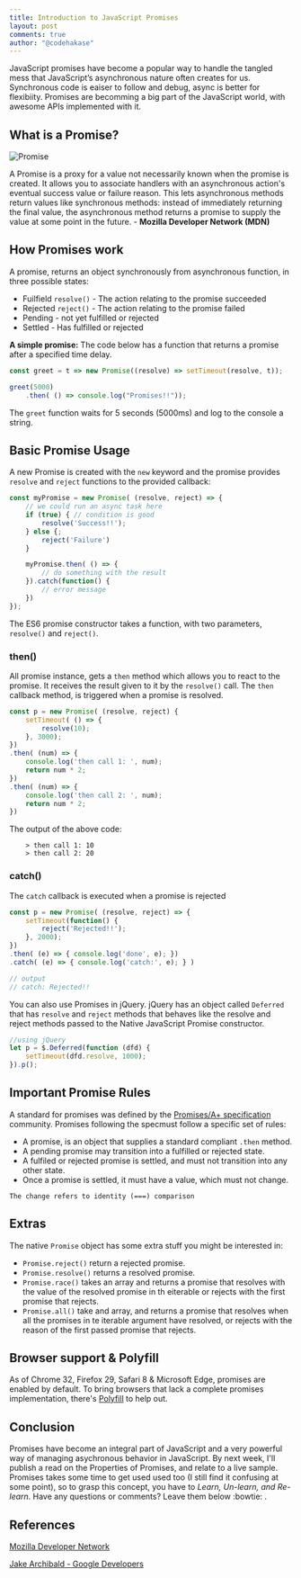 ```yaml
---
title: Introduction to JavaScript Promises
layout: post
comments: true
author: "@codehakase"
---
```


JavaScript promises have become a popular way to handle the tangled mess that JavaScript’s asynchronous nature often creates for us. 
Synchronous code is eaiser to follow and debug, async is better for flexibiity. Promises are becomming a big part of the JavaScript world, with awesome APIs implemented with it.

## What is a Promise?
![Promise]({{site.url}}/assets/promise.jpg "Promise")

A Promise is a proxy for a value not necessarily known when the promise is created. It allows you to associate handlers with an asynchronous action's eventual success value or failure reason. This lets asynchronous methods return values like synchronous methods: instead of immediately returning the final value, the asynchronous method returns a promise to supply the value at some point in the future. - **Mozilla Developer Network (MDN)**


## How Promises work
A promise, returns an object synchronously from asynchronous function, in three possible states:
* Fuilfield `resolve()` - The action relating to the promise succeeded
* Rejected `reject()` - The action relating to the promise failed
* Pending - not yet fulfilled or rejected
* Settled - Has fulfilled or rejected

**A simple promise:** The code below has a function that returns a promise after a specified time delay.

```javascript
const greet = t => new Promise((resolve) => setTimeout(resolve, t));

greet(5000)
    .then( () => console.log("Promises!!"));
```
The `greet` function waits for 5 seconds (5000ms) and log to the console a string.

## Basic Promise Usage
A new Promise is created with the `new` keyword and the promise provides `resolve` and `reject` functions to the provided callback:

```javascript
const myPromise = new Promise( (resolve, reject) => {
    // we could run an async task here
    if (true) { // condition is good
        resolve('Success!!');
    } else {;
        reject('Failure')
    }

    myPromise.then( () => {
        // do something with the result
    }).catch(function() {
        // error message
    })
});
```
The ES6 promise constructor takes a function, with two parameters, `resolve()` and `reject()`. 

### then()
All promise instance, gets a `then` method which allows you to react to the promise. It receives the result given to it by the `resolve()` call. 
The `then` callback method, is triggered when a promise is resolved.
```javascript
const p = new Promise( (resolve, reject) {
    setTimeout( () => {
        resolve(10);
    }, 3000);
})
.then( (num) => {
    console.log('then call 1: ', num);
    return num * 2;
})
.then( (num) => {
    console.log('then call 2: ', num);
    return num * 2;
})
```
The output of the above code:
```
    > then call 1: 10
    > then call 2: 20
```
### catch()
The `catch` callback is executed when a promise is rejected

```javascript
const p = new Promise( (resolve, reject) => {
    setTimeout(function() {
        reject('Rejected!!');
    }, 2000);
})
.then( (e) => { console.log('done', e); })
.catch( (e) => { console.log('catch:', e); } )

// output
// catch: Rejected!!
```
You can also use Promises in jQuery. jQuery has an object called `Deferred` that has `resolve` and `reject` methods that behaves like the resolve and reject methods passed to the Native JavaScript Promise constructor.

```javascript
//using jQuery 
let p = $.Deferred(function (dfd) {
    setTimeout(dfd.resolve, 1000);
}).p();
```
## Important Promise Rules
A standard for promises was defined by the [Promises/A+ specification](https://promisesaplus.com/implementations) community. 
Promises following the specmust follow a specific set of rules:
* A promise, is an object that supplies a standard compliant `.then` method.
* A pending promise may transition into a fulfilled or rejected state.
* A fulfiled or rejected promise is settled, and must not transition into any other state.
* Once a promise is settled, it must have a value, which must not change.
```
The change refers to identity (===) comparison
```
## Extras
The native `Promise` object has some extra stuff you might be interested in:
* `Promise.reject()` return a rejected promise.
* `Promise.resolve()` returns a resolved promise.
*  `Promise.race()` takes an array and returns a promise that resolves with the value of the resolved promise in th eiterable or rejects with the first promise that rejects.
* `Promise.all()` take and array, and returns a promise that resolves when all the promises in te iterable argument have resolved, or rejects with the reason of the first passed promise that rejects.
## Browser support & Polyfill
As of Chrome 32, Firefox 29, Safari 8 & Microsoft Edge, promises are enabled by default.
To bring browsers that lack a complete promises implementation, there's [Polyfill](https://github.com/jakearchibald/ES6-Promises#readme) to help out.

## Conclusion
Promises have become an integral part of JavaScript and a very powerful way of managing asychronous behavior in JavaScript. By next week, I'll publish a read on the Properties of Promises, and relate to a live sample.
Promises takes some time to get used used too (I still find it confusing at some point), so to grasp this concept, you have to *Learn, Un-learn, and Re-learn*.
Have any questions or comments? Leave them below :bowtie: .

## References
[Mozilla Developer Network](https://developer.mozilla.org/en/docs/Web/JavaScript/Reference/Global_Objects/Promise)

[Jake Archibald - Google Developers](https://developers.google.com/web/fundamentals/getting-started/primers/promises)
